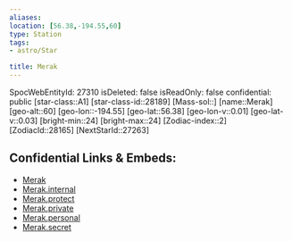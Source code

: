 ```yaml
---
aliases: 
location: [56.38,-194.55,60]
type: Station
tags:
- astro/Star

title: Merak
---
```

SpocWebEntityId: 27310
isDeleted: false
isReadOnly: false
confidential: public
[star-class::A1]
[star-class-id::28189]
[Mass-sol::]
[name::Merak]
[geo-alt::60]
[geo-lon::-194.55]
[geo-lat::56.38]
[geo-lon-v::0.01]
[geo-lat-v::0.03]
[bright-min::24]
[bright-max::24]
[Zodiac-index::2]
[ZodiacId::28165]
[NextStarId::27263]



## Confidential Links & Embeds: 
- [Merak](../../../_public/astro/Star/Merak.md) 
- [Merak.internal](../../../_internal/astro/Star/Merak.internal.md) 
- [Merak.protect](../../../_protect/astro/Star/Merak.protect.md) 
- [Merak.private](../../../_private/astro/Star/Merak.private.md) 
- [Merak.personal](../../../_personal/astro/Star/Merak.personal.md) 
- [Merak.secret](../../../_secret/astro/Star/Merak.secret.md) 
